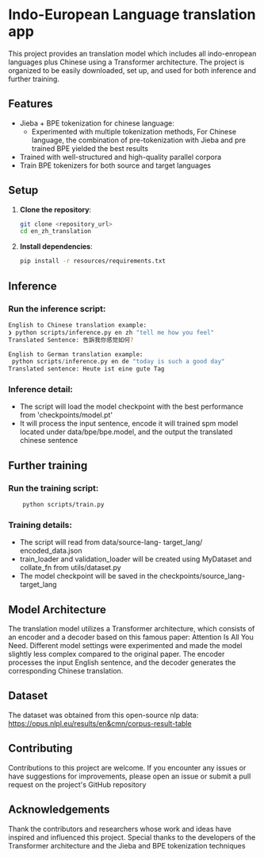 # Indo-European Language translation app

This project provides an translation model which includes all indo-enropean languages plus Chinese using a Transformer architecture. The project is organized to be easily downloaded, set up, and used for both inference and further training.

## Features

* Jieba + BPE tokenization for chinese language:
  * Experimented with multiple tokenization methods, For Chinese language,  the combination of pre-tokenization with Jieba and pre trained BPE yielded the best results
* Trained with well-structured and high-quality parallel corpora
* Train BPE tokenizers for both source and target languages

## Setup

1. **Clone the repository**:
   ```bash
   git clone <repository_url>
   cd en_zh_translation

   ```
2. **Install dependencies**:
   ```bash
   pip install -r resources/requirements.txt


   ```

## Inference

### Run the inference script:

```bash
English to Chinese translation example: 
❯ python scripts/inference.py en zh "tell me how you feel"
Translated Sentence: 告訴我你感觉如何?
```

```python
English to German translation example: 
 python scripts/inference.py en de "today is such a good day"
Translated sentence: Heute ist eine gute Tag
```

### Inference detail:

* The script will load the model checkpoint  with the best performance from 'checkpoints/model.pt'
* It will process the input sentence, encode it will trained spm model located under data/bpe/bpe.model, and the output the translated chinese sentence

## Further training

### Run the training script:

```bash
    python scripts/train.py
```

### Training details:

* The script will read from data/source-lang- target_lang/ encoded_data.json
* train_loader and validation_loader will be created using MyDataset and collate_fn from utils/dataset.py
* The model checkpoint will be saved in the checkpoints/source_lang-target_lang

## Model Architecture

The translation model utilizes a Transformer architecture, which consists of an encoder and a decoder based on this famous paper: Attention Is All You Need. Different model settings were experimented and made the model slightly less complex compared to the original paper. The encoder processes the input English sentence, and the decoder generates the corresponding Chinese translation.

## Dataset

The dataset was obtained from this open-source nlp data: https://opus.nlpl.eu/results/en&cmn/corpus-result-table

## Contributing

Contributions to this project are welcome. If you encounter any issues or have suggestions for improvements, please open an issue or submit a pull request on the project's GitHub repository

## Acknowledgements

Thank the contributors and researchers whose work and ideas have inspired and influenced this project. Special thanks to the developers of the Transformer architecture and the Jieba and BPE tokenization techniques
